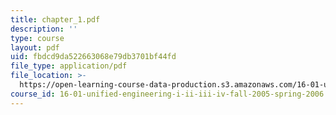 ```yaml
---
title: chapter_1.pdf
description: ''
type: course
layout: pdf
uid: fbdcd9da522663068e79db3701bf44fd
file_type: application/pdf
file_location: >-
  https://open-learning-course-data-production.s3.amazonaws.com/16-01-unified-engineering-i-ii-iii-iv-fall-2005-spring-2006/fbdcd9da522663068e79db3701bf44fd_chapter_1.pdf
course_id: 16-01-unified-engineering-i-ii-iii-iv-fall-2005-spring-2006
---
```


